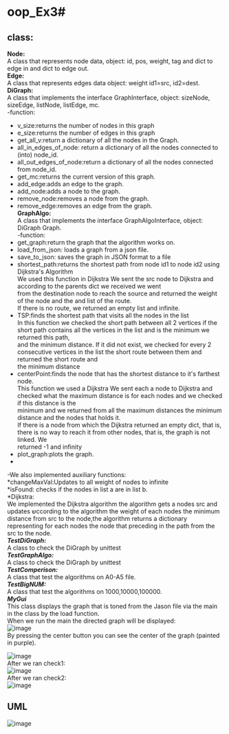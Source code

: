 # oop_Ex3#
class:
---------
**Node:**<br />
A class that represents node data, object: id, pos, weight, tag and dict to edge in and dict to edge out. <br />
**Edge:** <br />
A class that represents edges data object: weight id1=src, id2=dest. <br />
**DiGraph:** <br />
A class that implements the interface GraphInterface, object: sizeNode, sizeEdge, listNode, listEdge, mc. <br />
-function: <br />
* v_size:returns the number of nodes in this graph <br />
* e_size:returns the number of edges in this graph <br />
* get_all_v:return a dictionary of all the nodes in the Graph. <br />
* all_in_edges_of_node: return a dictionary of all the nodes connected to (into) node_id. <br />
* all_out_edges_of_node:return a dictionary of all the nodes connected from node_id. <br />
* get_mc:returns the current version of this graph. <br />
* add_edge:adds an edge to the graph. <br />
* add_node:adds a node to the graph. <br />
* remove_node:removes a node from the graph. <br />
* remove_edge:removes an edge from the graph. <br />
**GraphAlgo:** <br />
A class that implements the interface GraphAlgoInterface, object: DiGraph Graph. <br />
-function: <br />
* get_graph:return the graph that the algorithm works on. <br />
* load_from_json: loads a graph from a json file. <br />
* save_to_json: saves the graph in JSON format to a file <br />
* shortest_path:returns the shortest path from node id1 to node id2 using Dijkstra's Algorithm <br />
   We used this function in Dijkstra We sent the src node to Dijkstra and according to the parents dict we received we went <br />
   from the destination node to reach the source and returned the weight of the node and the and list of the route. <br />
   If there is no route, we returned an empty list and infinite. <br />
* TSP:finds the shortest path that visits all the nodes in the list <br />
   In this function we checked the short path between all 2 vertices if the short path contains all the vertices in the list and is the minimum we returned this path, <br />        and the minimum distance. If it did not exist, we checked for every 2 consecutive vertices in the list the short route between them and returned the short route and   <br />    the minimum distance<br />
* centerPoint:finds the node that has the shortest distance to it's farthest node. <br />
   This function we used a Dijkstra We sent each a node to Dijkstra and checked what the maximum distance is for each nodes and we checked if this distance is the    <br />        minimum and we returned from all the maximum distances the minimum distance and the nodes that holds it. <br />
   If there is a node from which the Dijkstra returned an empty dict, that is, there is no way to reach it from other nodes, that is, the graph is not linked. We       <br />      returned -1 and infinity 
* plot_graph:plots the graph. <br />
* <br />
-We also implemented auxiliary functions: <br />
*changeMaxVal:Updates to all weight of nodes to infinite <br />
*isFound: checks if the nodes in list a are in list b. <br />
*Dijkstra: <br />
We implemented the Dijkstra algorithm the algorithm gets a nodes src and updates שccording to the algorithm the weight of each nodes the minimum distance from src to the node,the algorithm returns a dictionary representing for each nodes the node that preceding in the path from the src to the node.<br />
***TestDiGraph:***  <br />
A class to check the DiGraph by unittest <br />
***TestGraphAlgo:*** <br />
A class to check the DiGraph by unittest  <br />
***TestComperison:*** <br />
A class that test the algorithms on A0-A5 file.  <br />
***TestBigNUM:*** <br />
A class that test the algorithms on 1000,10000,100000.  <br />
***MyGui***  <br />
This class displays the graph that is toned from the Jason file via the main in the class by the load function. <br />
When we run the main the directed graph will be displayed: <br />
![image](https://user-images.githubusercontent.com/93676748/147508005-a0aeb7aa-cac5-4959-8d24-5982e555f21e.png)
 <br />
By pressing the center button you can see the center of the graph (painted in purple). <br />

![image](https://user-images.githubusercontent.com/93676748/147507925-6269c39d-d0c5-41de-aca5-a8fe9d00ea9b.png)
 <br />
After we ran check1:
<br />
![image](https://user-images.githubusercontent.com/93676748/147505134-d0a5e029-1952-41ab-954e-b7c4af31dc3d.png)
<br />
After we ran check2:
<br />
![image](https://user-images.githubusercontent.com/93676748/147505237-e5ad860d-8ad4-43af-9ca1-eaebec42e473.png)

UML
-----
![image](https://user-images.githubusercontent.com/93676748/147506541-6f9021f8-b7f3-468f-9f04-23e6e2f2b98e.png)




